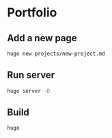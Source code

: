 # Portfolio

## Add a new page

```sh
hugo new projects/new-project.md
```

## Run server


```sh
hugo server -D  
```

## Build

```sh
hugo
```